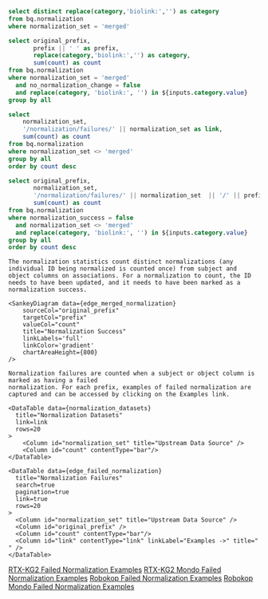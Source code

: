```sql normalization_categories
select distinct replace(category,'biolink:','') as category
from bq.normalization
where normalization_set = 'merged'
```



```sql edge_merged_normalization
select original_prefix, 
       prefix || ' ' as prefix, 
       replace(category,'biolink:','') as category, 
       sum(count) as count
from bq.normalization
where normalization_set = 'merged'
  and no_normalization_change = false
  and replace(category, 'biolink:', '') in ${inputs.category.value}
group by all
```

```sql normalization_datasets
select 
    normalization_set,
    '/normalization/failures/' || normalization_set as link, 
    sum(count) as count
from bq.normalization
where normalization_set <> 'merged'
group by all
order by count desc
```

```sql edge_failed_normalization
select original_prefix, 
       normalization_set,
       '/normalization/failures/' || normalization_set  || '/' || prefix as link,
       sum(count) as count
from bq.normalization
where normalization_success = false
  and normalization_set <> 'merged'
  and replace(category, 'biolink:', '') in ${inputs.category.value}
group by all
order by count desc
```

<Dropdown
  data={normalization_categories}
  name=category
  value=category
  label=category
  title="Filter By Category"
  multiple=true
  selectAllByDefault=true
  description="Filter normalized node categories"
/>
<Tabs>
  <Tab label="Normalization Success">

    The normalization statistics count distinct normalizations (any individual ID being normalized is counted once) from subject and object columns on associations. For a normalization to count, the ID needs to have been updated, and it needs to have been marked as a normalization success. 

    <SankeyDiagram data={edge_merged_normalization} 
        sourceCol="original_prefix" 
        targetCol="prefix" 
        valueCol="count" 
        title="Normalization Success"
        linkLabels='full'  
        linkColor='gradient' 
        chartAreaHeight={800}
    />
  </Tab>
  <Tab label="Normalization Failures">

    Normalization failures are counted when a subject or object column is marked as having a failed 
    normalization. For each prefix, examples of failed normalization are captured and can be accessed by clicking on the Examples link. 

    <DataTable data={normalization_datasets}
      title="Normalization Datasets"        
      link=link
      rows=20
    >
        <Column id="normalization_set" title="Upstream Data Source" />
        <Column id="count" contentType="bar"/>
    </DataTable>

    <DataTable data={edge_failed_normalization}
      title="Normalization Failures"
      search=true
      pagination=true
      link=true
      rows=20
    >
      <Column id="normalization_set" title="Upstream Data Source" />
      <Column id="original_prefix" />
      <Column id="count" contentType="bar"/>
      <Column id="link" contentType="link" linkLabel="Examples ->" title=" " />
    </DataTable>

  </Tab>
</Tabs>

<a href="/normalization/failures/rtx_kg2">RTX-KG2 Failed Normalization Examples</a> 
<a href="/normalization/failures/rtx_kg2/MONDO">RTX-KG2 Mondo Failed Normalization Examples</a>
<a href="/normalization/failures/robokop">Robokop Failed Normalization Examples</a> 
<a href="/normalization/failures/robokop/MONDO">Robokop Mondo Failed Normalization Examples</a>

